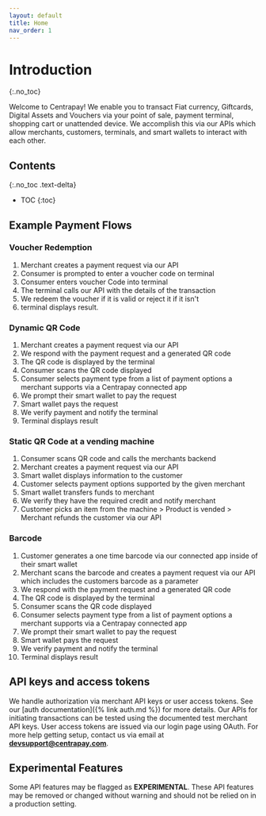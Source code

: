 ```yaml
---
layout: default
title: Home
nav_order: 1
---
```


# Introduction
{:.no_toc}

Welcome to Centrapay! We enable you to transact Fiat currency, 
Giftcards, Digital Assets and Vouchers via your point of sale, 
payment terminal, shopping cart or unattended device. We
accomplish this via our APIs which allow merchants, customers,
terminals, and smart wallets to interact with each other.

## Contents
{:.no_toc .text-delta}

* TOC
{:toc}



## Example Payment Flows

### Voucher Redemption

1. Merchant creates a payment request via our API
2. Consumer is prompted to enter a voucher code on terminal
3. Consumer enters voucher Code into terminal
4. The terminal calls our API with the details of the transaction
5. We redeem the voucher if it is valid or reject it if it isn't
6. terminal displays result.

### Dynamic QR Code

1. Merchant creates a payment request via our API
2. We respond with the payment request and a generated QR code
3. The QR code is displayed by the terminal
4. Consumer scans the QR code displayed
5. Consumer selects payment type from a list of payment options a merchant supports via a Centrapay connected app
6. We prompt their smart wallet to pay the request
7. Smart wallet pays the request
8. We verify payment and notify the terminal
9. Terminal displays result

### Static QR Code at a vending machine

1. Consumer scans QR code and calls the merchants backend
2. Merchant creates a payment request via our API
3. Smart wallet displays information to the customer
4. Customer selects payment options supported by the given merchant
5. Smart wallet transfers funds to merchant
6. We verify they have the required credit and notify merchant
7. Customer picks an item from the machine > Product is vended > Merchant refunds the customer via our API

### Barcode

1. Customer generates a one time barcode via our connected app inside of their smart wallet
2. Merchant scans the barcode and creates a payment request via our API which includes the customers barcode as a parameter
3. We respond with the payment request and a generated QR code
4. The QR code is displayed by the terminal
5. Consumer scans the QR code displayed
6. Consumer selects payment type from a list of payment options a merchant supports via a Centrapay connected app
7. We prompt their smart wallet to pay the request
8. Smart wallet pays the request
9. We verify payment and notify the terminal
10. Terminal displays result

## API keys and access tokens

We handle authorization via merchant API keys or user access tokens. See our
[auth documentation]({% link auth.md %}) for more details. Our APIs for initiating
transactions can be tested using the documented test merchant API keys.  User
access tokens are issued via our login page using OAuth. For more help getting
setup, contact us via email at **devsupport@centrapay.com**.

## Experimental Features

Some API features may be flagged as **EXPERIMENTAL**. These API features may be
removed or changed without warning and should not be relied on in a production
setting.
